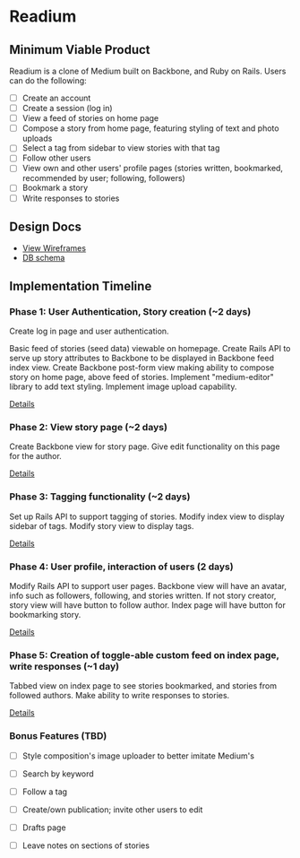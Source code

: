 # Readium

## Minimum Viable Product
Readium is a clone of Medium built on Backbone, and Ruby on Rails. Users can do the following:

<!-- This is a Markdown checklist. Use it to keep track of your progress! -->

- [ ] Create an account
- [ ] Create a session (log in)
- [ ] View a feed of stories on home page
- [ ] Compose a story from home page, featuring styling of text and photo uploads
- [ ] Select a tag from sidebar to view stories with that tag
- [ ] Follow other users
- [ ] View own and other users' profile pages (stories written, bookmarked, recommended by user; following, followers)
- [ ] Bookmark a story
- [ ] Write responses to stories

## Design Docs
* [View Wireframes][views]
* [DB schema][schema]

[views]: ./docs/views.md
[schema]: ./docs/schema.md

## Implementation Timeline

### Phase 1: User Authentication, Story creation (~2 days)

Create log in page and user authentication.

Basic feed of stories (seed data) viewable on homepage. Create Rails API to serve up story attributes to Backbone to be displayed in Backbone feed index view. Create Backbone post-form view making ability to compose story on home page, above feed of stories. Implement "medium-editor" library to add text styling. Implement image upload capability.

[Details][phase-one]

### Phase 2: View story page (~2 days)
Create Backbone view for story page. Give edit functionality on this page for the author.


[Details][phase-two]

### Phase 3: Tagging functionality (~2 days)
Set up Rails API to support tagging of stories. Modify index view to display sidebar of tags. Modify story view to display tags.



[Details][phase-three]

### Phase 4: User profile, interaction of users (2 days)
Modify Rails API to support user pages. Backbone view will have an avatar, info such as followers, following, and stories written. If not story creator, story view will have button to follow author. Index page will have button for bookmarking story.

[Details][phase-four]

### Phase 5: Creation of toggle-able custom feed on index page, write responses (~1 day)
Tabbed view on index page to see stories bookmarked, and stories from followed authors. Make ability to write responses to stories.

[Details][phase-five]

### Bonus Features (TBD)
- [ ] Style composition's image uploader to better imitate Medium's
- [ ] Search by keyword
- [ ] Follow a tag
- [ ] Create/own publication; invite other users to edit
- [ ] Drafts page
- [ ] Leave notes on sections of stories


[phase-one]: ./docs/phases/phase1.md
[phase-two]: ./docs/phases/phase2.md
[phase-three]: ./docs/phases/phase3.md
[phase-four]: ./docs/phases/phase4.md
[phase-five]: ./docs/phases/phase5.md

